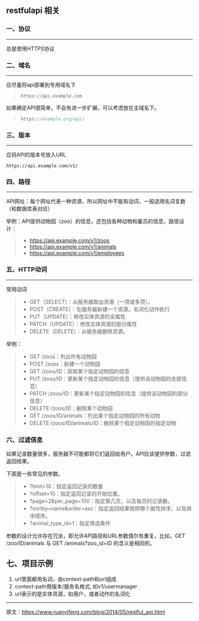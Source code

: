 ## restfulapi 相关

### 一、协议

---

总是使用HTTPS协议



### 二、域名

---

应尽量将api部署到专用域名下

> ```
> https://api.example.com
> ```

如果确定API很简单，不会有进一步扩展，可以考虑放在主域名下。

> ```javascript
> https://example.org/api/
> ```



### 三、版本

---

应将API的版本号放入URL

```
https://api.example.com/v1/
```



### 四、路径

---

API网址：每个网址代表一种资源，所以网址中不能有动词，一般适用名词复数（和数据库表对应）

举例：API提供动物园（zoo）的信息，还包括各种动物和雇员的信息，路径设计：

> - https://api.example.com/v1/zoos
> - https://api.example.com/v1/animals
> - https://api.example.com/v1/employees



### 五、HTTP动词

---

常用动词

> - GET（SELECT）：从服务器取出资源（一项或多项）。
> - POST（CREATE）：在服务器新建一个资源。名词化动作执行
> - PUT（UPDATE）：修改实体资源的全属性
> - PATCH（UPDATE）：修改实体资源的部分属性
> - DELETE（DELETE）：从服务器删除资源。

举例：

> - GET /zoos：列出所有动物园
> - POST /zoos：新建一个动物园
> - GET /zoos/ID：获取某个指定动物园的信息
> - PUT /zoos/ID：更新某个指定动物园的信息（提供该动物园的全部信息）
> - PATCH /zoos/ID：更新某个指定动物园的信息（提供该动物园的部分信息）
> - DELETE /zoos/ID：删除某个动物园
> - GET /zoos/ID/animals：列出某个指定动物园的所有动物
> - DELETE /zoos/ID/animals/ID：删除某个指定动物园的指定动物



### 六、过滤信息

如果记录数量很多，服务器不可能都将它们返回给用户。API应该提供参数，过滤返回结果。

下面是一些常见的参数。

> - ?limit=10：指定返回记录的数量
> - ?offset=10：指定返回记录的开始位置。
> - ?page=2&per_page=100：指定第几页，以及每页的记录数。
> - ?sortby=name&order=asc：指定返回结果按照哪个属性排序，以及排序顺序。
> - ?animal_type_id=1：指定筛选条件

参数的设计允许存在冗余，即允许API路径和URL参数偶尔有重复。比如，GET /zoo/ID/animals 与 GET /animals?zoo_id=ID 的含义是相同的。

## 七、项目示例

1. url里面都用名词，由context-path和url组成
2. context-path用版本/服务名格式, 如v1/usermanager
3. url表示的是实体资源，如用户，或者动作的名词化

---

原文：https://www.ruanyifeng.com/blog/2014/05/restful_api.html
